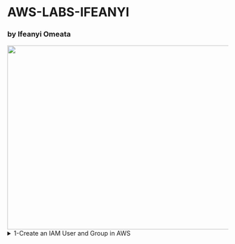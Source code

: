 # AWS-LABS-IFEANYI
### by Ifeanyi Omeata

<img src="https://github.com/user-attachments/assets/86d5c182-8292-40b4-ac6e-f7bd1d782460" width="720" height="420" />

<details>
  <summary> 1-Create an IAM User and Group in AWS</summary>
  <a href="https://youtu.be/svUj_aHjNVk" target="_blank"><img src="https://github.com/user-attachments/assets/f6ef721f-2f2d-48eb-8ac7-7246ed0a6aec" width="60" height="40" /></a>

  - [ ] **Open IAM Console**  
    - [ ] **Go to the AWS Management Console.**
    - [ ] **Enter "IAM" in the search bar and go to the IAM console.**
    - [ ] **Notice the IAM service is global and doesn't require region selection.**

</details>
